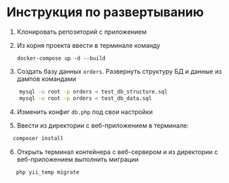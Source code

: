 # Инструкция по развертыванию

1. Клонировать репозиторий с приложением
2. Из корня проекта ввести в терминале команду

    ```docker-compose up -d --build```
3. Создать базу данных ```orders```. Развернуть структуру БД и данные из дампов командами

```bash
    mysql -u root -p orders < test_db_structure.sql
    mysql -u root -p orders < test_db_data.sql
```
4. Изменить конфиг ```db.php``` под свои настройки

5. Ввести из директории с веб-приложением в терминале:

```bash
  composer install
```

6. Открыть терминал контейнера с веб-сервером и из директории с веб-приложением выполнить миграции

```bash
   php yii_temp migrate
```

